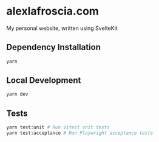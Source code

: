 # alexlafroscia.com

My personal website, written using SvelteKit

## Dependency Installation

```sh
yarn
```

## Local Development

```sh
yarn dev
```

## Tests

```sh
yarn test:unit # Run Vitest unit tests
yarn test:acceptance # Run Playwright acceptance tests
```

